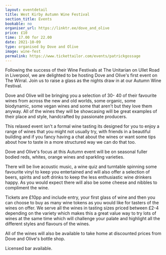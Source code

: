 ```yaml
---
layout: eventdetail
title: West Kirby Autumn Wine Festival
section_title: Events
bookable: no
organiser_url: https://linktr.ee/dove_and_olive
price: £10
time: 17.00 for 22.00
date: 2021-10-09
type: organised by Dove and Olive
image: wine-fest
permalink: https://www.tickettailor.com/events/patrickgossage
---
```


Following the success of their Wine Festivals at The Unitarian on Ullet Road in Liverpool, we are delighted to be hosting Dove and Olive's first event on The Wirral. Join us to raise a glass as the nights draw in at our Autumn Wine Festival.

Dove and Olive will be bringing you a selection of 30- 40 of their favourite wines from across the new and old worlds, some organic, some biodynamic, some vegan wines and some that aren't but they love them anyway. All of the wines they will be showcasing will be great examples of their place and style, handcrafted by passionate producers.

This relaxed event isn't a formal wine tasting its designed for you to enjoy a range of wines that you might not usually try, with friends in a beautiful building and if you fancy having a chat about the wines or want some tips about how to taste in a more structured way we can do that too.

Dove and Olive's focus at this Autumn event will be on seasonal fuller bodied reds, whites, orange wines and sparkling varieties.

There will be live acoustic music, a wine quiz and turntable spinning some favourite vinyl to keep you entertained and will also offer a selection of beers, spirits and soft drinks to keep the less enthusiastic wine drinkers happy. As you would expect there will also be some cheese and nibbles to compliment the wine.

Tickets are £10pp and include entry, your first glass of wine and then you can choose to buy as many wine tokens as you would like for tasters of the wines on offer. We serve all the wines in tasting sizes priced between £2-4 depending on the variety which makes this a great value way to try lots of wines at the same time which will challenge your palate and highlight all the different styles and flavours of the wines.

All of the wines will also be available to take home at discounted prices from Dove and Olive's bottle shop.

Licensed bar available.
